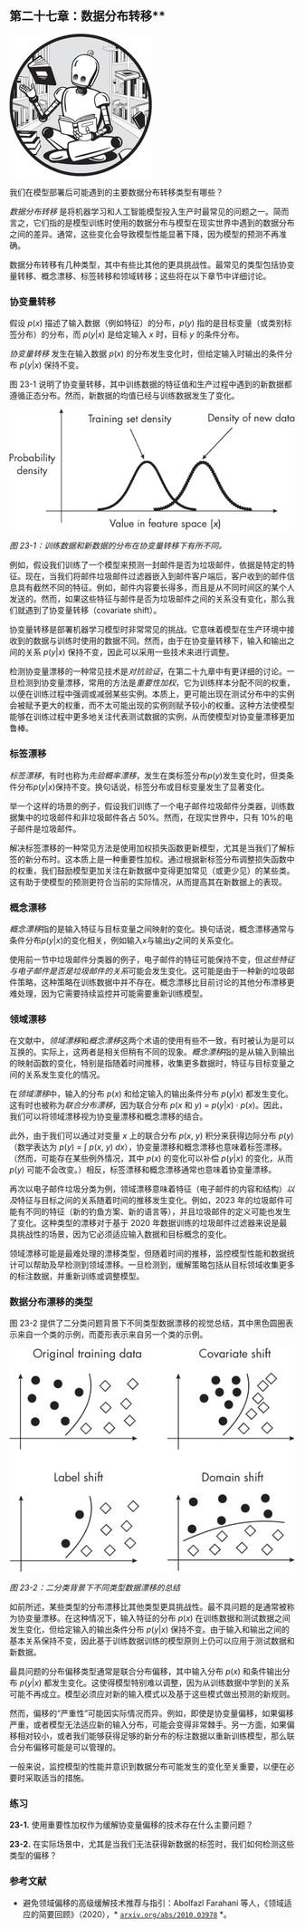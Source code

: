## 第二十七章：数据分布转移**

![图像](img/common.jpg)

我们在模型部署后可能遇到的主要数据分布转移类型有哪些？

*数据分布转移* 是将机器学习和人工智能模型投入生产时最常见的问题之一。简而言之，它们指的是模型训练时使用的数据分布与模型在现实世界中遇到的数据分布之间的差异。通常，这些变化会导致模型性能显著下降，因为模型的预测不再准确。

数据分布转移有几种类型，其中有些比其他的更具挑战性。最常见的类型包括协变量转移、概念漂移、标签转移和领域转移；这些将在以下章节中详细讨论。

### **协变量转移**

假设 *p*(*x*) 描述了输入数据（例如特征）的分布，*p*(*y*) 指的是目标变量（或类别标签分布）的分布，而 *p*(*y*|*x*) 是给定输入 *x* 时，目标 *y* 的条件分布。

*协变量转移* 发生在输入数据 *p*(*x*) 的分布发生变化时，但给定输入时输出的条件分布 *p*(*y*|*x*) 保持不变。

图 23-1 说明了协变量转移，其中训练数据的特征值和生产过程中遇到的新数据都遵循正态分布。然而，新数据的均值已经与训练数据发生了变化。

![图像](img/23fig01.jpg)

*图 23-1：训练数据和新数据的分布在协变量转移下有所不同。*

例如，假设我们训练了一个模型来预测一封邮件是否为垃圾邮件，依据是特定的特征。现在，当我们将邮件垃圾邮件过滤器嵌入到邮件客户端后，客户收到的邮件信息具有截然不同的特征。例如，邮件内容要长得多，而且是从不同时间区的某个人发送的。然而，如果这些特征与邮件是否为垃圾邮件之间的关系没有变化，那么我们就遇到了协变量转移（covariate shift）。

协变量转移是部署机器学习模型时非常常见的挑战。它意味着模型在生产环境中接收到的数据与训练时使用的数据不同。然而，由于在协变量转移下，输入和输出之间的关系 *p*(*y*|*x*) 保持不变，因此可以采用一些技术来进行调整。

检测协变量漂移的一种常见技术是*对抗验证*，在第二十九章中有更详细的讨论。一旦检测到协变量漂移，常用的方法是*重要性加权*，它为训练样本分配不同的权重，以便在训练过程中强调或减弱某些实例。本质上，更可能出现在测试分布中的实例会被赋予更大的权重，而不太可能出现的实例则赋予较小的权重。这种方法使模型能够在训练过程中更多地关注代表测试数据的实例，从而使模型对协变量漂移更加鲁棒。

### **标签漂移**

*标签漂移*，有时也称为*先验概率漂移*，发生在类标签分布*p*(*y*)发生变化时，但类条件分布*p*(*y*|*x*)保持不变。换句话说，标签分布或目标变量发生了显著变化。

举一个这样的场景的例子，假设我们训练了一个电子邮件垃圾邮件分类器，训练数据集中的垃圾邮件和非垃圾邮件各占 50%。然而，在现实世界中，只有 10%的电子邮件是垃圾邮件。

解决标签漂移的一种常见方法是使用加权损失函数更新模型，尤其是当我们了解标签的新分布时。这本质上是一种重要性加权。通过根据新标签分布调整损失函数中的权重，我们鼓励模型更加关注在新数据中变得更加常见（或更少见）的某些类。这有助于使模型的预测更符合当前的实际情况，从而提高其在新数据上的表现。

### **概念漂移**

*概念漂移*指的是输入特征与目标变量之间映射的变化。换句话说，概念漂移通常与条件分布*p*(*y*|*x*)的变化相关，例如输入*x*与输出*y*之间的关系变化。

使用前一节中垃圾邮件分类器的例子，电子邮件的特征可能保持不变，但*这些特征与电子邮件是否是垃圾邮件的关系*可能会发生变化。这可能是由于一种新的垃圾邮件策略，这种策略在训练数据中并不存在。概念漂移比目前讨论的其他分布漂移更难处理，因为它需要持续监控并可能需要重新训练模型。

### **领域漂移**

在文献中，*领域漂移*和*概念漂移*这两个术语的使用有些不一致，有时被认为是可以互换的。实际上，这两者是相关但稍有不同的现象。*概念漂移*指的是从输入到输出的映射函数的变化，特别是指随着时间推移，收集更多数据时，特征与目标变量之间的关系发生变化的情况。

在*领域漂移*中，输入的分布 *p*(*x*) 和给定输入的输出条件分布 *p*(*y*|*x*) 都发生变化。这有时也被称为*联合分布漂移*，因为联合分布 *p*(*x* 和 *y*) = *p*(*y*|*x*) *· p*(*x*)。因此，我们可以将领域漂移视为协变量漂移和概念漂移的结合。

此外，由于我们可以通过对变量 *x* 上的联合分布 *p*(*x*, *y*) 积分来获得边际分布 *p*(*y*)（数学表达为 *p*(*y*) = ∫ *p*(*x*, *y*) *dx*），协变量漂移和概念漂移也意味着标签漂移。（然而，可能存在某些例外情况，其中 *p*(*x*) 的变化可以补偿 *p*(*y*|*x*) 的变化，从而 *p*(*y*) 可能不会改变。）相反，标签漂移和概念漂移通常也意味着协变量漂移。

再次以电子邮件垃圾分类为例，领域漂移意味着特征（电子邮件的内容和结构）*以及*特征与目标之间的关系随着时间的推移发生变化。例如，2023 年的垃圾邮件可能有不同的特征（新的钓鱼方案、新的语言等），并且垃圾邮件的定义可能也发生了变化。这种类型的漂移对于基于 2020 年数据训练的垃圾邮件过滤器来说是最具挑战性的场景，因为它必须适应输入数据和目标概念的变化。

领域漂移可能是最难处理的漂移类型，但随着时间的推移，监控模型性能和数据统计可以帮助及早检测到领域漂移。一旦检测到，缓解策略包括从目标领域收集更多的标注数据，并重新训练或调整模型。

### **数据分布漂移的类型**

图 23-2 提供了二分类问题背景下不同类型数据漂移的视觉总结，其中黑色圆圈表示来自一个类的示例，而菱形表示来自另一个类的示例。

![Image](img/23fig02.jpg)

*图 23-2：二分类背景下不同类型数据漂移的总结*

如前所述，某些类型的分布漂移比其他类型更具挑战性。最不具问题的是通常被称为协变量漂移。在这种情况下，输入特征的分布 *p*(*x*) 在训练数据和测试数据之间发生变化，但给定输入的输出条件分布 *p*(*y*|*x*) 保持不变。由于输入和输出之间的基本关系保持不变，因此基于训练数据训练的模型原则上仍可以应用于测试数据和新数据。

最具问题的分布偏移类型通常是联合分布偏移，其中输入分布 *p*(*x*) 和条件输出分布 *p*(*y*|*x*) 都发生变化。这使得模型特别难以调整，因为从训练数据中学到的关系可能不再成立。模型必须应对新的输入模式以及基于这些模式做出预测的新规则。

然而，偏移的“严重性”可能因实际情况而异。例如，即使是协变量偏移，如果偏移严重，或者模型无法适应新的输入分布，可能会变得非常棘手。另一方面，如果偏移相对较小，或者我们能够获得足够的新分布的标注数据以重新训练模型，那么联合分布偏移可能是可以管理的。

一般来说，监控模型的性能并意识到数据分布可能发生的变化至关重要，以便在必要时采取适当的措施。

### **练习**

**23-1.** 使用重要性加权作为缓解协变量偏移的技术存在什么主要问题？

**23-2.** 在实际场景中，尤其是当我们无法获得新数据的标签时，我们如何检测这些类型的偏移？

### **参考文献**

+   避免领域偏移的高级缓解技术推荐与指引：Abolfazl Farahani 等人，《领域适应的简要回顾》（2020），* [`arxiv.org/abs/2010.03978`](https://arxiv.org/abs/2010.03978) *。
